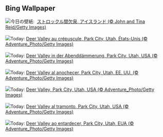 ## Bing Wallpaper
![](https://www.bing.com/th?id=OHR.IcelandGeyser_JA-JP3899461242_UHD.jpg&w=1000)今日の壁紙: &nbsp;[ストロックル間欠泉, アイスランド (© John and Tina Reid/Getty Images)](https://www.bing.com/th?id=OHR.IcelandGeyser_JA-JP3899461242_UHD.jpg)
<br><br/>
![](https://www.bing.com/th?id=OHR.DeerValley_FR-FR5592642570_UHD.jpg&w=1000)Today: [Deer Valley au crépuscule, Park City, Utah, États-Unis (© Adventure_Photo/Getty Images)](https://www.bing.com/th?id=OHR.DeerValley_FR-FR5592642570_UHD.jpg)
<br><br/>
![](https://www.bing.com/th?id=OHR.DeerValley_DE-DE5666572987_UHD.jpg&w=1000)Today: [Deer Valley in der Abenddämmerung, Park City, Utah, USA (© Adventure_Photo/Getty Images)](https://www.bing.com/th?id=OHR.DeerValley_DE-DE5666572987_UHD.jpg)
<br><br/>
![](https://www.bing.com/th?id=OHR.DeerValley_ES-ES7003891910_UHD.jpg&w=1000)Today: [Deer Valley al anochecer, Park City, Utah, EE. UU. (© Adventure_Photo/Getty Images)](https://www.bing.com/th?id=OHR.DeerValley_ES-ES7003891910_UHD.jpg)
<br><br/>
![](https://www.bing.com/th?id=OHR.DeerValley_EN-GB0738627342_UHD.jpg&w=1000)Today: [Deer Valley, Park City, Utah, USA (© Adventure_Photo/Getty Images)](https://www.bing.com/th?id=OHR.DeerValley_EN-GB0738627342_UHD.jpg)
<br><br/>
![](https://www.bing.com/th?id=OHR.DeerValley_IT-IT9318398790_UHD.jpg&w=1000)Today: [Deer Valley al tramonto, Park City, Utah, USA (© Adventure_Photo/Getty Images)](https://www.bing.com/th?id=OHR.DeerValley_IT-IT9318398790_UHD.jpg)
<br><br/>
![](https://www.bing.com/th?id=OHR.DeerValley_PT-BR5923655325_UHD.jpg&w=1000)Today: [Deer Valley ao entardecer, Park City, Utah, EUA (© Adventure_Photo/Getty Images)](https://www.bing.com/th?id=OHR.DeerValley_PT-BR5923655325_UHD.jpg)
<br><br/>
